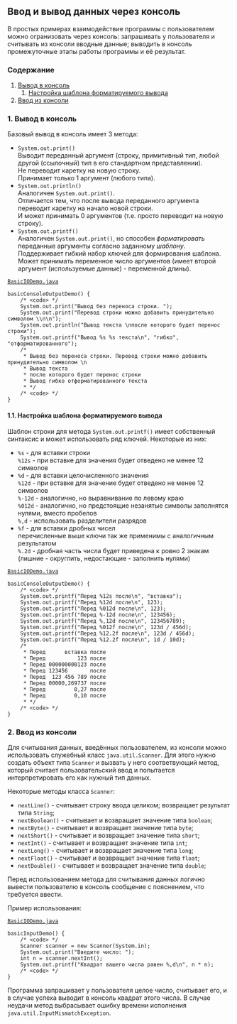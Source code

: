 ## Ввод и вывод данных через консоль

В простых примерах взаимодействие программы с пользователем можно огранизовать через консоль: запрашивать у 
пользователя и считывать из консоли вводные данные; выводить в консоль промежуточные этапы работы программы и её 
результат.

### Содержание

1. [Вывод в консоль](#1---)
    1. [Настройка шаблона форматируемого вывода](#11----)
2. [Ввод из консоли](#2---)

### 1. Вывод в консоль

Базовый вывод в консоль имеет 3 метода:
- `System.out.print()`  
    Выводит переданный аргумент (строку, примитивный тип, любой другой (ссылочный) тип в его стандартном 
    представлении).  
    Не переводит каретку на новую строку.  
    Принимает только 1 аргумент (любого типа).
- `System.out.println()`  
    Аналогичен `System.out.print()`.  
    Отличается тем, что после вывода переданного аргумента переводит каретку на начало новой строки.  
    И может принимать 0 аргументов (т.е. просто переводит на новую строку).  
- `System.out.printf()`  
    Аналогичен `System.out.print()`, но способен *форматировать* переданные аргументы согласно заданному *шаблону*.  
    Поддерживает гибкий набор ключей для формирования шаблона.  
    Может принимать переменное число аргументов (имеет второй аргумент (используемые данные) - переменной длины).
    
[`BasicIODemo.java`][IO]

    basicConsoleOutputDemo() {
        /* <code> */
        System.out.print("Вывод без переноса строки. ");
        System.out.print("Перевод строки можно добавить принудительно символом \\n\n");
        System.out.println("Вывод текста \nпосле которого будет перенос строки");
        System.out.printf("Вывод %s %s текста\n", "гибко", "отформатированного");
        /*
         * Вывод без переноса строки. Перевод строки можно добавить принудительно символом \n
         * Вывод текста
         * после которого будет перенос строки
         * Вывод гибко отформатированного текста
         * */
        /* <code> */
    }

#### 1.1. Настройка шаблона форматируемого вывода

Шаблон строки для метода `System.out.printf()` имеет собственный синтаксис и может использовать ряд ключей.
Некоторые из них:
- `%s` - для вставки строки  
    `%12s`  - при вставке для значения будет отведено не менее 12 символов  
- `%d` - для вставки целочисленного значения    
    `%12d`  - при вставке для значение будет отведено не менее 12 символов  
    `%-12d` - аналогично, но выравнивание по левому краю  
    `%012d` - аналогично, но предстоящие незанятые символы заполнятся нулями, вместо пробелов  
    `%,d`   - использовать разделители разрядов  
- `%f` - для вставки дробных чисел  
    перечисленные выше ключи так же применимы с аналогичным результатом  
    `%.2d`  - дробная часть числа будет приведена к ровно 2 знакам (лишние - округлить, недостающие - заполнить нулями)

[`BasicIODemo.java`][IO]

    basicConsoleOutputDemo() {
        /* <code> */
        System.out.printf("Перед %12s после\n", "вставка");
        System.out.printf("Перед %12d после\n", 123);
        System.out.printf("Перед %012d после\n", 123);
        System.out.printf("Перед %-12d после\n", 123456);
        System.out.printf("Перед %,12d после\n", 123456789);
        System.out.printf("Перед %012f после\n", 123d / 456d);
        System.out.printf("Перед %12.2f после\n", 123d / 456d);
        System.out.printf("Перед %12.2f после\n", 1d / 10d);
        /*
         * Перед      вставка после
         * Перед          123 после
         * Перед 000000000123 после
         * Перед 123456       после
         * Перед  123 456 789 после
         * Перед 00000,269737 после
         * Перед         0,27 после
         * Перед         0,10 после
         * */
        /* <code> */
    }

### 2. Ввод из консоли

Для считывания данных, введённых пользователем, из консоли можно использовать служебный класс `java.util.Scanner`.
Для этого нужно создать объект типа `Scanner` и вызвать у него соответвующий метод, который считает пользовательский 
ввод и попытается интерпретировать его как нужный тип данных.

Некоторые методы класса `Scanner`:
- `nextLine()` - считывает строку ввода целиком; возвращает результат типа `String`;
- `nextBoolean()` - считывает и возвращает значение типа `boolean`;
- `nextByte()` - считывает и возвращает значение типа `byte`;
- `nextShort()` - считывает и возвращает значение типа `short`;
- `nextInt()` - считывает и возвращает значение типа `int`;
- `nextLong()` - считывает и возвращает значение типа `long`;
- `nextFloat()` - считывает и возвращает значение типа `float`;
- `nextDouble()` - считывает и возвращает значение типа `double`;

Перед использованием метода для считывания данных логично вывести пользователю в консоль сообщение с пояснением, что 
требуется ввести.

Пример использования:

[`BasicIODemo.java`][IO]

    basicInputDemo() {
        /* <code> */
        Scanner scanner = new Scanner(System.in);
        System.out.print("Введите число: ");
        int n = scanner.nextInt();
        System.out.printf("Квадрат вашего числа равен %,d\n", n * n);
        /* <code> */
    }
    
Программа запрашивает у пользователя целое число, считывает его, и в случае успеха выводит в консоль квадрат этого 
числа.
В случае неудачи метод выбрасывает ошибку времени исполнения `java.util.InputMismatchException`.

<!--  ------------------------------  -->
[IO]: BasicIODemo.java